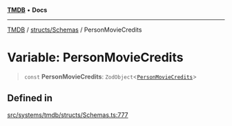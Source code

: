 [**TMDB**](../../../README.md) • **Docs**

***

[TMDB](../../../README.md) / [structs/Schemas](../README.md) / PersonMovieCredits

# Variable: PersonMovieCredits

> `const` **PersonMovieCredits**: `ZodObject`\<[`PersonMovieCredits`](../type-aliases/PersonMovieCredits.md)\>

## Defined in

[src/systems/tmdb/structs/Schemas.ts:777](https://github.com/Norviah/media-hub/blob/65ee01fce9c30692d28d2f4e608ea7f18b4d7381/src/systems/tmdb/structs/Schemas.ts#L777)
